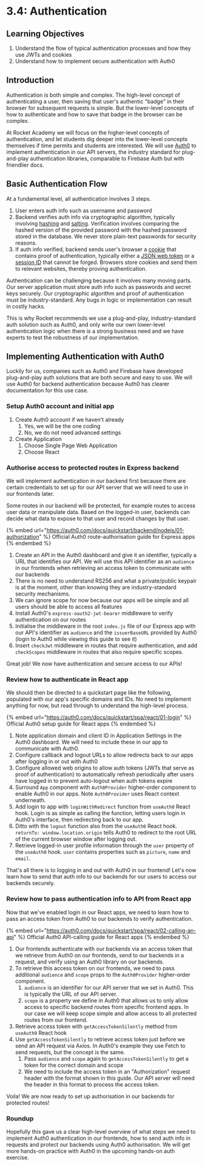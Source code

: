 # 3.4: Authentication

## Learning Objectives

1. Understand the flow of typical authentication processes and how they use JWTs and cookies
2. Understand how to implement secure authentication with Auth0

## Introduction

Authentication is both simple and complex. The high-level concept of authenticating a user, then saving that user's authentic "badge" in their browser for subsequent requests is simple. But the lower-level concepts of how to authenticate and how to save that badge in the browser can be complex.

At Rocket Academy we will focus on the higher-level concepts of authentication, and let students dig deeper into the lower-level concepts themselves if time permits and students are interested. We will use [Auth0](https://auth0.com/) to implement authentication in our API servers, the industry standard for plug-and-play authentication libraries, comparable to Firebase Auth but with friendlier docs.

## Basic Authentication Flow

At a fundamental level, all authentication involves 3 steps.

1. User enters auth info such as username and password
2. Backend verifies auth info via cryptographic algorithm, typically involving [hashing](https://en.wikipedia.org/wiki/Cryptographic\_hash\_function) and [salting](https://en.wikipedia.org/wiki/Salt\_\(cryptography\)). Verification involves comparing the hashed version of the provided password with the hashed password stored in the database. We never store plain-text passwords for security reasons.
3. If auth info verified, backend sends user's browser a [cookie](https://en.wikipedia.org/wiki/HTTP\_cookie) that contains proof of authentication, typically either a [JSON web token](https://en.wikipedia.org/wiki/JSON\_Web\_Token) or a [session ID](https://en.wikipedia.org/wiki/Session\_ID) that cannot be forged. Browsers store cookies and send them to relevant websites, thereby proving authentication.

Authentication can be challenging because it involves many moving parts. Our server application must store auth info such as passwords and secret keys securely. Our cryptographic algorithm and proof of authentication must be industry-standard. Any bugs in logic or implementation can result in costly hacks.

This is why Rocket recommends we use a plug-and-play, industry-standard auth solution such as Auth0, and only write our own lower-level authentication logic when there is a strong business need and we have experts to test the robustness of our implementation.

## Implementing Authentication with Auth0

Luckily for us, companies such as Auth0 and Firebase have developed plug-and-play auth solutions that are both secure and easy to use. We will use Auth0 for backend authentication because Auth0 has clearer documentation for this use case.

### Setup Auth0 account and initial app

1. Create Auth0 account if we haven't already
   1. Yes, we will be the one coding
   2. No, we do not need advanced settings
2. Create Application
   1. Choose Single Page Web Application
   2. Choose React

### Authorise access to protected routes in Express backend

We will implement authentication in our backend first because there are certain credentials to set up for our API server that we will need to use in our frontends later.

Some routes in our backend will be protected, for example routes to access user data or manipulate data. Based on the logged-in user, backends can decide what data to expose to that user and record changes by that user.

{% embed url="https://auth0.com/docs/quickstart/backend/nodejs/01-authorization" %}
Official Auth0 route-authorisation guide for Express apps
{% endembed %}

1. Create an API in the Auth0 dashboard and give it an identifier, typically a URL that identifies our API. We will use this API identifier as an `audience` in our frontends when retrieving an access token to communicate with our backends
2. There is no need to understand RS256 and what a private/public keypair is at the moment, other than knowing they are industry-standard security mechanisms.
3. We can ignore scope for now because our apps will be simple and all users should be able to access all features
4. Install Auth0's `express-oauth2-jwt-bearer` middleware to verify authentication on our routes
5. Initialise the middleware in the root `index.js` file of our Express app with our API's identifier as `audience` and the `issuerBaseURL` provided by Auth0 (login to Auth0 while viewing this guide to see it)
6. Insert `checkJwt` middleware in routes that require authentication, and add `checkScopes` middleware in routes that also require specific scopes.

Great job! We now have authentication and secure access to our APIs!

### Review how to authenticate in React app

We should then be directed to a quickstart page like the following, populated with our app's specific domains and IDs. No need to implement anything for now, but read through to understand the high-level process.

{% embed url="https://auth0.com/docs/quickstart/spa/react/01-login" %}
Official Auth0 setup guide for React apps
{% endembed %}

1. Note application domain and client ID in Application Settings in the Auth0 dashboard. We will need to include these in our app to communicate with Auth0.
2. Configure callback and logout URLs to allow redirects back to our apps after logging in or out with Auth0
3. Configure allowed web origins to allow auth tokens (JWTs that serve as proof of authentication) to automatically refresh periodically after users have logged in to prevent auto-logout when auth tokens expire
4. Surround `App` component with `Auth0Provider` higher-order component to enable Auth0 in our apps. Note `Auth0Provider` uses React context underneath.
5. Add login to app with `loginWithRedirect` function from `useAuth0` React hook. Login is as simple as calling the function, letting users login in Auth0's interface, then redirecting back to our app.
6. Ditto with the `logout` function also from the `useAuth0` React hook. `returnTo: window.location.origin` tells Auth0 to redirect to the root URL of the current browser window after logging out.
7. Retrieve logged-in user profile information through the `user` property of the `useAuth0` hook. `user` contains properties such as `picture`, `name` and `email`.

That's all there is to logging in and out with Auth0 in our frontend! Let's now learn how to send that auth info to our backends for our users to access our backends securely.

### Review how to pass authentication info to API from React app

Now that we've enabled login in our React apps, we need to learn how to pass an access token from Auth0 to our backends to verify authentication.

{% embed url="https://auth0.com/docs/quickstart/spa/react/02-calling-an-api" %}
Official Auth0 API-calling guide for React apps&#x20;
{% endembed %}

1. Our frontends authenticate with our backends via an access token that we retrieve from Auth0 on our frontends, send to our backends in a request, and verify using an Auth0 library on our backends.
2. To retrieve this access token on our frontends, we need to pass additional `audience` and `scope` props to the `Auth0Provider` higher-order component.
   1. `audience` is an identifier for our API server that we set in Auth0. This is typically the URL of our API server.
   2. `scope` is a property we define in Auth0 that allows us to only allow access to specific backend routes from specific frontend apps. In our case we will keep scope simple and allow access to all protected routes from our frontend.
3. Retrieve access token with `getAccessTokenSilently` method from `useAuth0` React hook
4. Use `getAccessTokenSilently` to retrieve access token just before we send an API request via Axios. In Auth0's example they use Fetch to send requests, but the concept is the same.
   1. Pass `audience` and `scope` again to `getAccessTokenSilently` to get a token for the correct domain and scope
   2. We need to include the access token in an "Authorization" request header with the format shown in this guide. Our API server will need the header in this format to process the access token.

Voila! We are now ready to set up authorisation in our backends for protected routes!

### Roundup

Hopefully this gave us a clear high-level overview of what steps we need to implement Auth0 authentication in our frontends, how to send auth info in requests and protect our backends using Auth0 authorisation. We will get more hands-on practice with Auth0 in the upcoming hands-on auth exercise.

